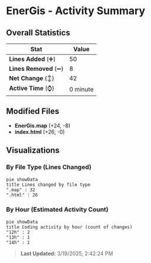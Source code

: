 # EnerGis - Activity Summary 

## Overall Statistics

| Stat                   | Value                                                             |
| ---------------------- | ----------------------------------------------------------------- |
| **Lines Added** (➕)   | 50                                          |
| **Lines Removed** (➖) | 8                                        |
| **Net Change** (↕)    | 42                |
| **Active Time** (⌚)   | 0 minute |


## Modified Files
- **EnerGis.map** (+24, -8)
- **index.html** (+26, -0)

## Visualizations

### By File Type (Lines Changed)

```mermaid
pie showData
title Lines changed by file type
".map" : 32
".html" : 26
```

### By Hour (Estimated Activity Count)

```mermaid
pie showData
title Coding activity by hour (count of changes)
"12h" : 2
"13h" : 1
"14h" : 1
```


> **Last Updated:** 3/19/2025, 2:42:24 PM